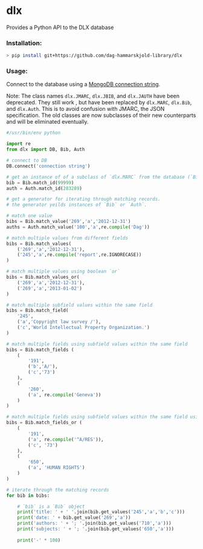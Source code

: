 
# dlx
Provides a Python API to the DLX database

### Installation:
```bash
> pip install git+https://github.com/dag-hammarskjold-library/dlx
```

### Usage:

Connect to the database using a [MongoDB connection string](https://docs.mongodb.com/manual/reference/connection-string/).

Note: The class names `dlx.JMARC`, `dlx.JBIB`, and `dlx.JAUTH` have been deprecated. They still work , but have been replaced by `dlx.MARC`, `dlx.Bib`, and `dlx.Auth`. This is to avoid confusion with JMARC, the JSON specification. The old classes are now subclasses of their new counterparts and will be eliminated eventually.

```python
#/usr/bin/env python

import re
from dlx import DB, Bib, Auth

# connect to DB
DB.connect('connection string')

# get an instance of of a subclass of `dlx.MARC` from the database (`Bib` or `Auth`)
bib = Bib.match_id(99999)
auth = Auth.match_id(283289)

# get a generator for iterating through matching records.
# the generator yeilds instances of `Bib` or `Auth`.

# match one value
bibs = Bib.match_value('269','a','2012-12-31')
auths = Auth.match_value('100','a',re.compile('Dag'))

# match multiple values from different fields
bibs = Bib.match_values(
    ('269','a','2012-12-31'), 
    ('245','a',re.compile('report',re.IGNORECASE))
)

# match multiple values using boolean `or`
bibs = Bib.match_values_or(
    ('269','a','2012-12-31'),
    ('269','a','2013-01-02')
)

# match multiple subfield values within the same field
bibs = Bib.match_field(
    '245', 
    ('a','Copyright law survey /'), 
    ('c','World Intellectual Property Organization.')
)

# match multiple fields using subfield values within the same field 
bibs = Bib.match_fields (
    (
        '191', 
        ('b','A/'), 
        ('c','73')
    ),
    (
        '260', 
        ('a', re.compile('Geneva'))
    )
)

# match multiple fields using subfield values within the same field using boolean `or`
bibs = Bib.match_fields_or (
    (
        '191', 
        ('a', re.compile('^A/RES')), 
        ('c', '73')
    ),
    (
        '650',
        ('a', 'HUMAN RIGHTS')
    )
)

# iterate through the matching records
for bib in bibs:

    # `bib` is a `Bib` object
    print('title: ' + ' '.join(bib.get_values('245','a','b','c')))
    print('date: ' + bib.get_value('269','a'))
    print('authors: ' + '; '.join(bib.get_values('710','a')))
    print('subjects: ' + '; '.join(bib.get_values('650','a')))
        
    print('-' * 100)
    
```
